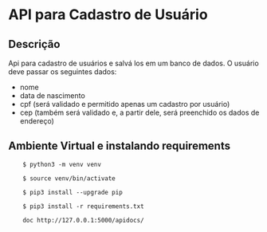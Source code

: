 # API para Cadastro de Usuário

## Descrição
Api para cadastro de usuários e salvá los em um banco de dados. O usuário deve 
passar os seguintes dados:
- nome
- data de nascimento
- cpf (será validado e permitido apenas um cadastro por usuário)
- cep (também será validado e, a partir dele, será preenchido os dados de endereço)

## Ambiente Virtual e instalando requirements
```
    $ python3 -m venv venv

    $ source venv/bin/activate

    $ pip3 install --upgrade pip

    $ pip3 install -r requirements.txt

    doc http://127.0.0.1:5000/apidocs/
```